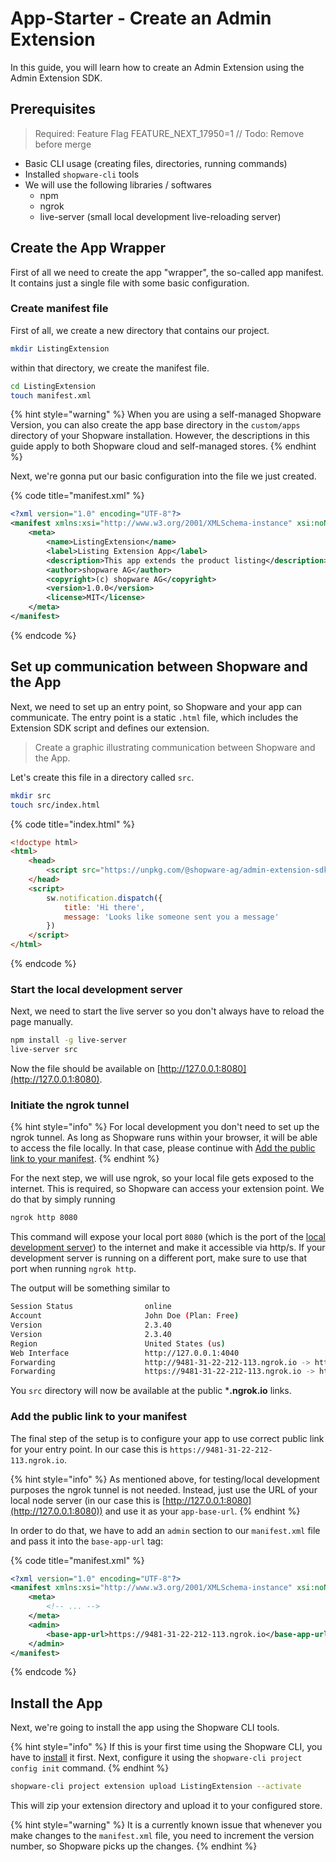 # App-Starter - Create an Admin Extension

In this guide, you will learn how to create an Admin Extension using the Admin Extension SDK.

## Prerequisites

> Required: Feature Flag FEATURE_NEXT_17950=1 // Todo: Remove before merge

 * Basic CLI usage (creating files, directories, running commands)
 * Installed `shopware-cli` tools
 * We will use the following libraries / softwares
    * npm
    * ngrok
    * live-server (small local development live-reloading server)

## Create the App Wrapper

First of all we need to create the app "wrapper", the so-called app manifest. It contains just a single file with some basic configuration.

### Create manifest file

First of all, we create a new directory that contains our project.

```bash
mkdir ListingExtension
```

within that directory, we create the manifest file.

```bash
cd ListingExtension
touch manifest.xml
```

{% hint style="warning" %}
When you are using a self-managed Shopware Version, you can also create the app base directory in the `custom/apps` directory of your Shopware installation. However, the descriptions in this guide apply to both Shopware cloud and self-managed stores.
{% endhint %}

Next, we're gonna put our basic configuration into the file we just created.

{% code title="manifest.xml" %}
```xml
<?xml version="1.0" encoding="UTF-8"?>
<manifest xmlns:xsi="http://www.w3.org/2001/XMLSchema-instance" xsi:noNamespaceSchemaLocation="https://raw.githubusercontent.com/shopware/platform/trunk/src/Core/Framework/App/Manifest/Schema/manifest-1.0.xsd">
    <meta>
        <name>ListingExtension</name>
        <label>Listing Extension App</label>
        <description>This app extends the product listing</description>
        <author>shopware AG</author>
        <copyright>(c) shopware AG</copyright>
        <version>1.0.0</version>
        <license>MIT</license>
    </meta>
</manifest>

```
{% endcode %}

## Set up communication between Shopware and the App

Next, we need to set up an entry point, so Shopware and your app can communicate. The entry point is a static `.html` file, which includes the Extension SDK script and defines our extension.


> Create a graphic illustrating communication between Shopware and the App.

Let's create this file in a directory called `src`.

```bash
mkdir src
touch src/index.html
```

{% code title="index.html" %}
```html
<!doctype html>
<html>
    <head>
        <script src="https://unpkg.com/@shopware-ag/admin-extension-sdk/cdn"></script>
    </head>
    <script>
        sw.notification.dispatch({
            title: 'Hi there',
            message: 'Looks like someone sent you a message'
        })
    </script>
</html>

```
{% endcode %}

### Start the local development server

Next, we need to start the live server so you don't always have to reload the page manually.

```bash
npm install -g live-server
live-server src
```

Now the file should be available on [http://127.0.0.1:8080](http://127.0.0.1:8080).

### Initiate the ngrok tunnel

{% hint style="info" %}
For local development you don't need to set up the ngrok tunnel. As long as Shopware runs within your browser, it will be able to access the file locally. In that case, please continue with [Add the public link to your manifest](#add-the-public-link-to-your-manifest).
{% endhint %}

For the next step, we will use ngrok, so your local file gets exposed to the internet. This is required, so Shopware can access your extension point. We do that by simply running

```bash
ngrok http 8080
```

This command will expose your local port `8080` (which is the port of the [local development server](#start-the-local-development-server)) to the internet and make it accessible via http/s. If your development server is running on a different port, make sure to use that port when running `ngrok http`.

The output will be something similar to 

```bash
Session Status                online
Account                       John Doe (Plan: Free)
Version                       2.3.40
Version                       2.3.40
Region                        United States (us)
Web Interface                 http://127.0.0.1:4040
Forwarding                    http://9481-31-22-212-113.ngrok.io -> http://localhost:8080
Forwarding                    https://9481-31-22-212-113.ngrok.io -> http://localhost:8080
```

You `src` directory will now be available at the public ***.ngrok.io** links.

### Add the public link to your manifest

The final step of the setup is to configure your app to use correct public link for your entry point. In our case this is `https://9481-31-22-212-113.ngrok.io`.

{% hint style="info" %}
As mentioned above, for testing/local development purposes the ngrok tunnel is not needed. Instead, just use the URL of your local node server (in our case this is [http://127.0.0.1:8080](http://127.0.0.1:8080)) and use it as your `app-base-url`.
{% endhint %}

In order to do that, we have to add an `admin` section to our `manifest.xml` file and pass it into the `base-app-url` tag:

{% code title="manifest.xml" %}
```xml
<?xml version="1.0" encoding="UTF-8"?>
<manifest xmlns:xsi="http://www.w3.org/2001/XMLSchema-instance" xsi:noNamespaceSchemaLocation="https://raw.githubusercontent.com/shopware/platform/trunk/src/Core/Framework/App/Manifest/Schema/manifest-1.0.xsd">
    <meta>
        <!-- ... -->
    </meta>
    <admin>
        <base-app-url>https://9481-31-22-212-113.ngrok.io</base-app-url>
    </admin>
</manifest>
```
{% endcode %}

## Install the App

Next, we're going to install the app using the Shopware CLI tools.

{% hint style="info" %}
If this is your first time using the Shopware CLI, you have to [install](https://sw-cli.fos.gg/install/) it first. Next, configure it using the `shopware-cli project config init` command.
{% endhint %}

```bash
shopware-cli project extension upload ListingExtension --activate
```

This will zip your extension directory and upload it to your configured store.

{% hint style="warning" %}
It is a currently known issue that whenever you make changes to the `manifest.xml` file, you need to increment the version number, so Shopware picks up the changes.
{% endhint %}